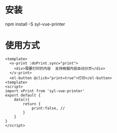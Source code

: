 # 安装 
   npm install -S syl-vue-printer
# 使用方式
```
<template>
  <v-print :doPrint.sync="print">
    <div>需要打印的内容  支持根据内容自动分页</div>
  </v-print>
  <el-button @click="print=true">打印</el-button>
<template>
<script>
import vPrint from 'syl-vue-printer'
export default {
    data(){
        return {
            print:false, // 
        }
    }
}
</script>
```